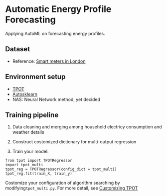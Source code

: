 # Automatic Energy Profile Forecasting

Applying AutoML on forecasting energy profiles.

## Dataset

- Reference: [Smart meters in London](https://www.kaggle.com/jeanmidev/smart-meters-in-london)

## Environment setup

- [TPOT](https://epistasislab.github.io/tpot/installing/)
- [Autosklearn](https://automl.github.io/auto-sklearn/master/installation.html)
- NAS: Neural Network method, yet decided

## Training pipeline

1. Data cleaning and merging among household electricy consumption and weather details

2. Construct costomized dictionary for multi-output regression

3. Train your model:
```
from tpot import TPOTRegressor
import tpot_multi
tpot_reg = TPOTRegressor(config_dict = tpot_multi)
tpot_reg.fit(train_X, train_y)
```

Costomize your configuration of algorithm searching by modifying`tpot_multi.py`.
For more detail, see [Customizing TPOT](https://epistasislab.github.io/tpot/using/#customizing-tpots-operators-and-parameters)


